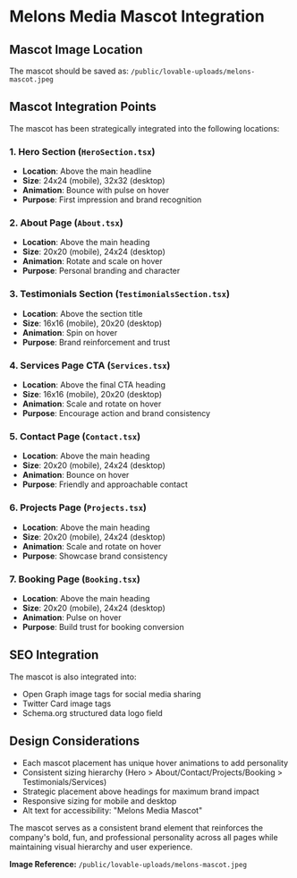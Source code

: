 # Melons Media Mascot Integration

## Mascot Image Location
The mascot should be saved as: `/public/lovable-uploads/melons-mascot.jpeg`

## Mascot Integration Points
The mascot has been strategically integrated into the following locations:

### 1. Hero Section (`HeroSection.tsx`)
- **Location**: Above the main headline
- **Size**: 24x24 (mobile), 32x32 (desktop)
- **Animation**: Bounce with pulse on hover
- **Purpose**: First impression and brand recognition

### 2. About Page (`About.tsx`)
- **Location**: Above the main heading
- **Size**: 20x20 (mobile), 24x24 (desktop)
- **Animation**: Rotate and scale on hover
- **Purpose**: Personal branding and character

### 3. Testimonials Section (`TestimonialsSection.tsx`)
- **Location**: Above the section title
- **Size**: 16x16 (mobile), 20x20 (desktop)
- **Animation**: Spin on hover
- **Purpose**: Brand reinforcement and trust

### 4. Services Page CTA (`Services.tsx`)
- **Location**: Above the final CTA heading
- **Size**: 16x16 (mobile), 20x20 (desktop)
- **Animation**: Scale and rotate on hover
- **Purpose**: Encourage action and brand consistency

### 5. Contact Page (`Contact.tsx`)
- **Location**: Above the main heading
- **Size**: 20x20 (mobile), 24x24 (desktop)
- **Animation**: Bounce on hover
- **Purpose**: Friendly and approachable contact

### 6. Projects Page (`Projects.tsx`)
- **Location**: Above the main heading
- **Size**: 20x20 (mobile), 24x24 (desktop)
- **Animation**: Scale and rotate on hover
- **Purpose**: Showcase brand consistency

### 7. Booking Page (`Booking.tsx`)
- **Location**: Above the main heading
- **Size**: 20x20 (mobile), 24x24 (desktop)
- **Animation**: Pulse on hover
- **Purpose**: Build trust for booking conversion

## SEO Integration
The mascot is also integrated into:
- Open Graph image tags for social media sharing
- Twitter Card image tags
- Schema.org structured data logo field

## Design Considerations
- Each mascot placement has unique hover animations to add personality
- Consistent sizing hierarchy (Hero > About/Contact/Projects/Booking > Testimonials/Services)
- Strategic placement above headings for maximum brand impact
- Responsive sizing for mobile and desktop
- Alt text for accessibility: "Melons Media Mascot"

The mascot serves as a consistent brand element that reinforces the company's bold, fun, and professional personality across all pages while maintaining visual hierarchy and user experience.

**Image Reference:** `/public/lovable-uploads/melons-mascot.jpeg`
